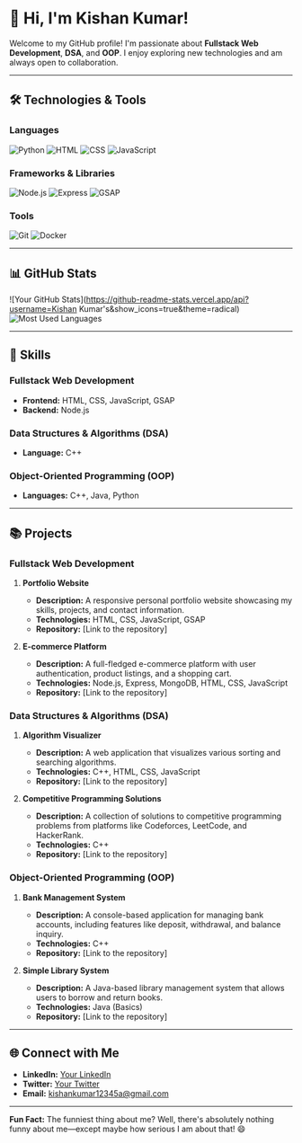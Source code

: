 # 👋 Hi, I'm Kishan Kumar!

Welcome to my GitHub profile! I'm passionate about **Fullstack Web Development**, **DSA**, and **OOP**. I enjoy exploring new technologies and am always open to collaboration.

---

## 🛠️ Technologies & Tools

### Languages
![Python](https://img.shields.io/badge/-Python-3776AB?style=flat&logo=python&logoColor=white)
![HTML](https://img.shields.io/badge/-HTML-E34F26?style=flat&logo=html5&logoColor=white)
![CSS](https://img.shields.io/badge/-CSS-1572B6?style=flat&logo=css3&logoColor=white)
![JavaScript](https://img.shields.io/badge/-JavaScript-F7DF1E?style=flat&logo=javascript&logoColor=white)

### Frameworks & Libraries
![Node.js](https://img.shields.io/badge/-Node.js-339933?style=flat&logo=node.js&logoColor=white)
![Express](https://img.shields.io/badge/-Express-000000?style=flat&logo=express&logoColor=white)
![GSAP](https://img.shields.io/badge/-GSAP-88CE02?style=flat&logo=greensock&logoColor=white)

### Tools
![Git](https://img.shields.io/badge/-Git-F05032?style=flat&logo=git&logoColor=white)
![Docker](https://img.shields.io/badge/-Docker-2496ED?style=flat&logo=docker&logoColor=white)

---

## 📊 GitHub Stats

![Your GitHub Stats](https://github-readme-stats.vercel.app/api?username=Kishan Kumar's&show_icons=true&theme=radical)
![Most Used Languages](https://github-readme-stats.vercel.app/api/top-langs/?username=YourUsername&layout=compact&theme=radical)

---

## 🚀 Skills

### Fullstack Web Development
- **Frontend:** HTML, CSS, JavaScript, GSAP
- **Backend:** Node.js

### Data Structures & Algorithms (DSA)
- **Language:** C++

### Object-Oriented Programming (OOP)
- **Languages:** C++, Java, Python

---
## 📚 Projects

### Fullstack Web Development
1. **Portfolio Website**
   - **Description:** A responsive personal portfolio website showcasing my skills, projects, and contact information.
   - **Technologies:** HTML, CSS, JavaScript, GSAP
   - **Repository:** [Link to the repository]

2. **E-commerce Platform**
   - **Description:** A full-fledged e-commerce platform with user authentication, product listings, and a shopping cart.
   - **Technologies:** Node.js, Express, MongoDB, HTML, CSS, JavaScript
   - **Repository:** [Link to the repository]

### Data Structures & Algorithms (DSA)
1. **Algorithm Visualizer**
   - **Description:** A web application that visualizes various sorting and searching algorithms.
   - **Technologies:** C++, HTML, CSS, JavaScript
   - **Repository:** [Link to the repository]

2. **Competitive Programming Solutions**
   - **Description:** A collection of solutions to competitive programming problems from platforms like Codeforces, LeetCode, and HackerRank.
   - **Technologies:** C++
   - **Repository:** [Link to the repository]

### Object-Oriented Programming (OOP)
1. **Bank Management System**
   - **Description:** A console-based application for managing bank accounts, including features like deposit, withdrawal, and balance inquiry.
   - **Technologies:** C++
   - **Repository:** [Link to the repository]

2. **Simple Library System**
   - **Description:** A Java-based library management system that allows users to borrow and return books.
   - **Technologies:** Java (Basics)
   - **Repository:** [Link to the repository]

---

## 🌐 Connect with Me
- **LinkedIn:** [Your LinkedIn](https://www.linkedin.com/in/kishan-kumar-14a7802b1?utm_source=share&utm_campaign=share_via&utm_content=profile&utm_medium=android_app)
- **Twitter:** [Your Twitter](https://x.com/Kishankumar936?t=VRA9jU6PP6xcAPdSySOf-Q&s=08 )
- **Email:** kishankumar12345a@gmail.com

---

**Fun Fact:** The funniest thing about me? Well, there's absolutely nothing funny about me—except maybe how serious I am about that! 😄

